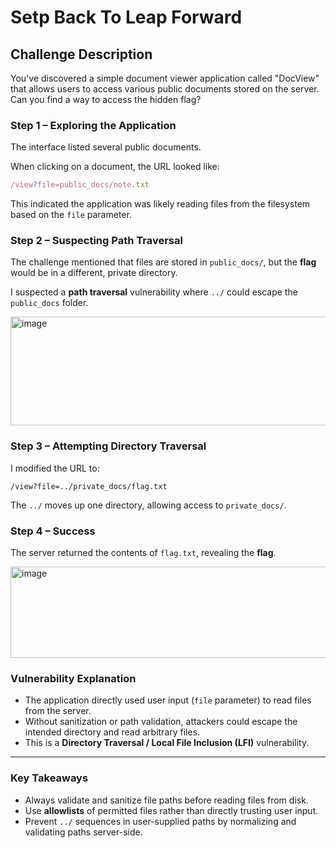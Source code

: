 # Setp Back To Leap Forward

## Challenge Description

You've discovered a simple document viewer application called "DocView" that allows users to access various public documents stored on the server. Can you find a way to access the hidden flag?

### **Step 1 – Exploring the Application**

The interface listed several public documents.

When clicking on a document, the URL looked like:

```jsx
/view?file=public_docs/note.txt
```

This indicated the application was likely reading files from the filesystem based on the `file` parameter.

### **Step 2 – Suspecting Path Traversal**

The challenge mentioned that files are stored in `public_docs/`, but the **flag** would be in a different, private directory.

I suspected a **path traversal** vulnerability where `../` could escape the `public_docs` folder.

<img width="747" height="174" alt="image" src="https://github.com/user-attachments/assets/0b920815-1b80-4d37-b82f-2a2ec39628a5" />

### **Step 3 – Attempting Directory Traversal**

I modified the URL to:

```
/view?file=../private_docs/flag.txt
```

The `../` moves up one directory, allowing access to `private_docs/`.

### **Step 4 – Success**

The server returned the contents of `flag.txt`, revealing the **flag**.

<img width="1196" height="146" alt="image" src="https://github.com/user-attachments/assets/fa596b64-0939-406c-b1fb-a2d0dc35a2b7" />

### **Vulnerability Explanation**

- The application directly used user input (`file` parameter) to read files from the server.
- Without sanitization or path validation, attackers could escape the intended directory and read arbitrary files.
- This is a **Directory Traversal / Local File Inclusion (LFI)** vulnerability.

---

### **Key Takeaways**

- Always validate and sanitize file paths before reading files from disk.
- Use **allowlists** of permitted files rather than directly trusting user input.
- Prevent `../` sequences in user-supplied paths by normalizing and validating paths server-side.
